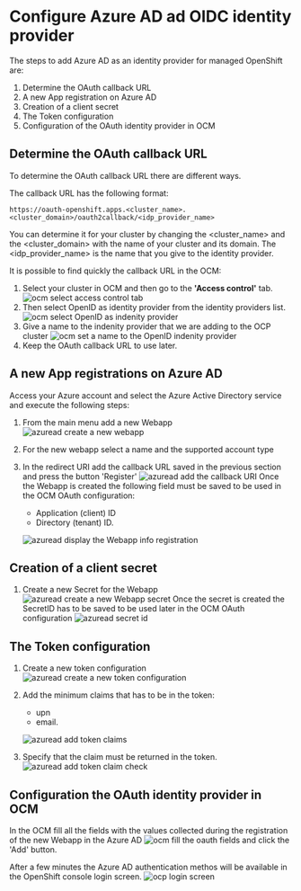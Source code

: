 # Configure Azure AD ad OIDC identity provider #

The steps to add Azure AD as an identity provider for managed OpenShift are:

1. Determine the OAuth callback URL
1. A new App registration on Azure AD
1. Creation of a client secret
1. The Token configuration 
1. Configuration of the OAuth identity provider in OCM

## Determine the OAuth callback URL ##
To determine the OAuth callback URL there are different ways. 

The callback URL has the following format:
```
https://oauth-openshift.apps.<cluster_name>.<cluster_domain>/oauth2callback/<idp_provider_name>
```
You can determine it for your cluster by changing the <cluster_name> and the <cluster_domain> with the name of your cluster and its domain.
The <idp_provider_name> is the name that you give to the identity provider.

It is possible to find quickly the callback URL in the OCM:
1. Select your cluster in OCM and then go to the **'Access control'** tab.
![ocm select access control tab](../images/ocm_access_control.png)
1. Then select OpenID as identity provider from the identity providers list. 
![ocm select OpenID as indenity provider](../images/ocm_identity_providers_list.png)
1. Give a name to the indenity provider that we are adding to the OCP cluster
![ocm set a name to the OpenID indenity provider](../images/ocm_indentity_providers_callback_url.png)
1. Keep the OAuth callback URL to use later.

## A new App registrations on Azure AD ##
Access your Azure account and select the Azure Active Directory service and execute the following steps:

1. From the main menu add a new Webapp
![azuread create a new webapp](../images/azuread_add_webapp.png)
1. For the new webapp select a name and the supported account type
1. In the redirect URI add the callback URL saved in the previous section and press the button 'Register'
![azuread add the callback URI](../images/azuread_configure_webapp.png)
 Once the Webapp is created the following field must be saved to be used in the OCM OAuth configuration:
    - Application (client) ID
    - Directory (tenant) ID. 

    ![azuread display the Webapp info registration](../images/azuread_webapp_info.png) 

## Creation of a client secret ##
1. Create a new Secret for the Webapp
![azuread create a new Webapp secret](../images/azuread_new_client_secret.png)
Once the secret is created the SecretID has to be saved to be used later in the OCM OAuth configuration
![azuread secret id](../images/azuread_secret_id.png)

## The Token configuration  ##
1. Create a new token configuration
![azuread create a new token configuration](../images/azuread_token_configuration.png)
1. Add the minimum claims that has to be in the token:
    - upn
    - email. 
 
    ![azuread add token claims](../images/azuread_add_token_claims.png)
1. Specify that the claim must be returned in the token. 
![azuread add token claim check](../images/azuread_add_token_claims_2.png)

## Configuration the OAuth identity provider in OCM ##
In the OCM fill all the fields with the values collected during the registration of the new Webapp in the Azure AD
![ocm fill the oauth fields](../images/ocm_oauth_id_filled.png)
and click the 'Add' button. 

After a few minutes the Azure AD authentication methos will be available in the OpenShift console login screen.
![ocp login screen](../images/ocp_login.png)
